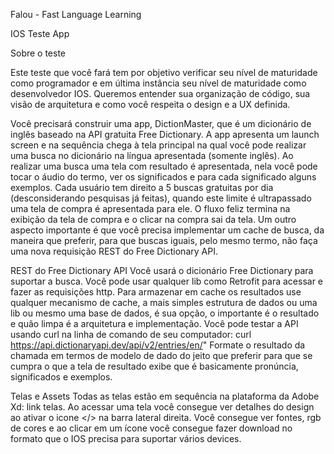 Falou - Fast Language Learning

IOS Teste App

Sobre o teste

Este teste que você fará tem por objetivo verificar seu nível de maturidade como programador e em última instância seu nível de maturidade como desenvolvedor IOS. Queremos entender sua organização de código, sua visão de arquitetura e como você respeita o design e a UX definida. 

Você precisará construir uma app, DictionMaster, que é um dicionário de inglês baseado na API gratuita  Free Dictionary. A app apresenta um launch screen e na sequência chega à tela principal na qual você pode realizar uma busca no dicionário na língua apresentada (somente inglês). Ao realizar uma busca uma tela com resultado é apresentada, nela você pode tocar o áudio do termo, ver os significados e para cada significado alguns exemplos. Cada usuário tem direito a 5 buscas gratuitas por dia (desconsiderando pesquisas já feitas), quando este limite é ultrapassado uma tela de compra é apresentada para ele. O fluxo feliz termina na exibição da tela de compra e o clicar na compra sai da tela.  Um outro aspecto importante é que você precisa implementar um cache de busca, da maneira que preferir, para que buscas iguais, pelo mesmo termo, não faça uma nova requisição REST do Free Dictionary API.

REST do Free Dictionary API
Você usará o dicionário Free Dictionary  para suportar a busca. Você pode usar qualquer lib como Retrofit para acessar e fazer as requisições http. Para armazenar em cache os resultados use qualquer mecanismo de cache, a mais simples estrutura de dados  ou uma lib ou mesmo uma base de dados, é sua opção, o importante é o resultado e quão limpa é a arquitetura e implementação.  Você pode testar a API usando curl na linha de comando de seu computador: 
curl https://api.dictionaryapi.dev/api/v2/entries/en/<word>"
 Formate o resultado da chamada em termos de modelo de dado do jeito que preferir para que se cumpra o que a tela de resultado exibe que é basicamente pronúncia, significados e exemplos.

Telas e Assets
Todas as telas estão em sequência na plataforma da Adobe Xd:  link telas.  Ao acessar uma tela você consegue ver detalhes do design ao ativar o icone </> na barra lateral direita. Você consegue ver fontes,  rgb de cores e ao clicar em um ícone você consegue fazer download no formato que o IOS precisa para suportar vários devices.
